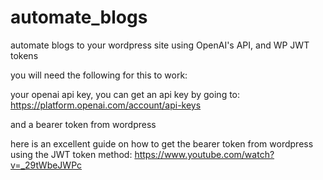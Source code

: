 # automate_blogs
automate blogs to your wordpress site using OpenAI's API, and WP JWT tokens

you will need the following for this to work:

your openai api key, you can get an api key by going to:
https://platform.openai.com/account/api-keys

and a bearer token from wordpress

here is an excellent guide on how to get the bearer token from wordpress using the JWT token method: 
https://www.youtube.com/watch?v=_29tWbeJWPc
